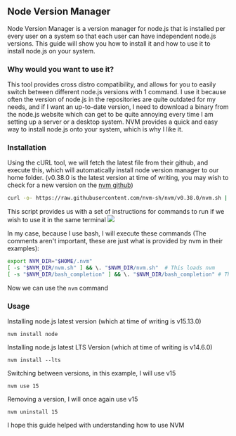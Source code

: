 ## Node Version Manager
Node Version Manager is a version manager for node.js that is installed per every user on a system so that each user can have independent node.js versions. This guide will show you how to install it and how to use it to install node.js on your system.
### Why would you want to use it?
This tool provides cross distro compatibility, and allows for you to easily switch between different node.js versions with 1 command. I use it because often the version of node.js in the repositories are quite outdated for my needs, and if I want an up-to-date version, I need to download a binary from the node.js website which can get to be quite annoying every time I am setting up a server or a desktop system. NVM provides a quick and easy way to install node.js onto your system, which is why I like it.
### Installation
Using the cURL tool, we will fetch the latest file from their github, and execute this, which will automatically install node version manager to our home folder. (v0.38.0 is the latest version at time of writing, you may wish to check for a new version on the [nvm github](https://github.com/nvm-sh/nvm))
```sh
curl -o- https://raw.githubusercontent.com/nvm-sh/nvm/v0.38.0/nvm.sh | bash
```
This script provides us with a set of instructions for commands to run if we wish to use it in the same terminal
![](https://i.imgur.com/R4ERSVa.png)

In my case, because I use bash, I will execute these commands (The comments aren't important, these are just what is provided by nvm in their examples):
```sh
export NVM_DIR="$HOME/.nvm"
[ -s "$NVM_DIR/nvm.sh" ] && \. "$NVM_DIR/nvm.sh"  # This loads nvm
[ -s "$NVM_DIR/bash_completion" ] && \. "$NVM_DIR/bash_completion" # This loads nvm bash_completion
```
Now we can use the `nvm` command
### Usage
Installing node.js latest version (which at time of writing is v15.13.0)
```
nvm install node
```
Installing node.js latest LTS Version (which at time of writing is v14.6.0)
```
nvm install --lts
```
Switching between versions, in this example, I will use v15
```
nvm use 15
```
Removing a version, I will once again use v15
```
nvm uninstall 15
```
I hope this guide helped with understanding how to use NVM 